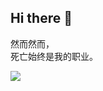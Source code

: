 ## Hi there 👋

然而然而，  
死亡始终是我的职业。  

  

![](https://cdn.jsdelivr.net/gh/xiaoyuu-ga/xiaoyuu/assets/images/background.jpeg)

